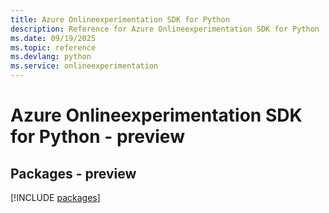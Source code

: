 ```yaml
---
title: Azure Onlineexperimentation SDK for Python
description: Reference for Azure Onlineexperimentation SDK for Python
ms.date: 09/19/2025
ms.topic: reference
ms.devlang: python
ms.service: onlineexperimentation
---
```

# Azure Onlineexperimentation SDK for Python - preview
## Packages - preview
[!INCLUDE [packages](onlineexperimentation-index.md)]